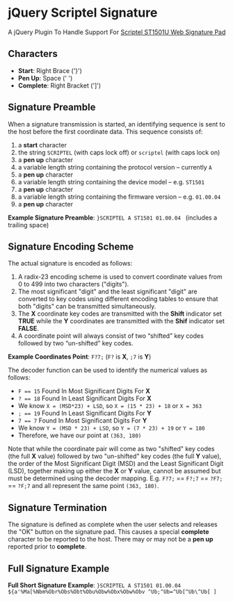 # jQuery Scriptel Signature

A jQuery Plugin To Handle Support For [Scriptel ST1501U Web Signature Pad](http://www.scriptel.com/products/scriptouch-signature-pads/st1501-web-signature-pad)

## Characters
  * **Start**: Right Brace ('}')
  * **Pen Up**: Space (' ')
  * **Complete**: Right Bracket (']')

## Signature Preamble
When a signature transmission is started, an identifying sequence is sent to the host before the first coordinate data. This sequence consists of:
  1. a __**start**__ character
  1. the string `SCRIPTEL` (with caps lock off) or `scriptel` (with caps lock on)
  1. a __**pen up**__ character
  1. a variable length string containing the protocol version – currently `A`
  1. a __**pen up**__ character
  1. a variable length string containing the device model – e.g. `ST1501`
  1. a __**pen up**__ character
  1. a variable length string containing the firmware version – e.g. `01.00.04`
  1. a __**pen up**__ character

**Example Signature Preamble**: `}SCRIPTEL A ST1501 01.00.04 ` (includes a trailing space)

## Signature Encoding Scheme

The actual signature is encoded as follows:
  1. A radix-23 encoding scheme is used to convert coordinate values from 0 to 499 into two characters ("digits").
  1. The most significant "digit" and the least significant "digit" are converted to key codes using different encoding tables to ensure that both "digits" can be transmitted simultaneously.
  1. The **X** coordinate key codes are transmitted with the __Shift__ indicator set __TRUE__ while the **Y** coordinates are transmitted with the __Shif__ indicator set __FALSE__.
  1. A coordinate point will always consist of two “shifted” key codes followed by two “un-shifted” key codes.

**Example Coordinates Point**: `F?7;` (`F?` is **X**, `;7` is **Y**)

The decoder function can be used to identify the numerical values as follows:
  * `F == 15` Found In Most Significant Digits For **X**
  * `? == 18` Found In Least Significant Digits For **X**
  * We know `X = (MSD*23) + LSD`, so `X = (15 * 23) + 18` or `X = 363`
  * `; == 19` Found In Least Significant Digits For **Y**
  * `7 == 7` Found In Most Significant Digits For **Y**
  * We know `Y = (MSD * 23) + LSD`, so `Y = (7 * 23) + 19` or `Y = 180`
  * Therefore, we have our point at `(363, 180)`

Note that while the coordinate pair will come as two "shifted" key codes (the full **X** value) followed by two "un-shifted" key codes (the full **Y** value), the order of the Most Significant Digit (MSD) and the Least Significant Digit (LSD), together making up either the **X** or **Y** value, cannot be assumed but must be determined using the decoder mapping. E.g. `F?7;` == `F?;7` == `?F7;` == `?F;7` and all represent the same point `(363, 180)`.

## Signature Termination

The signature is defined as complete when the user selects and releases the "OK" button on the signature pad. This causes a special __**complete**__ character to be reported to the host. There may or may not be a __**pen up**__ reported prior to __**complete**__.

## Full Signature Example

**Full Short Signature Example**: `}SCRIPTEL A ST1501 01.00.04 ${a'%Ma[%Nbm%Obr%Obs%Obt%Obu%Obw%Obx%Obw%Obv ^Ub;^Ub=^Ub[^Ub\^Ub[ ]`
